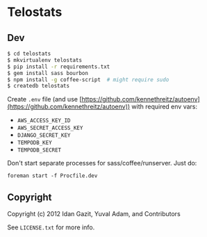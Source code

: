 # Telostats

## Dev

```bash
$ cd telostats
$ mkvirtualenv telostats
$ pip install -r requirements.txt
$ gem install sass bourbon
$ npm install -g coffee-script  # might require sudo
$ createdb telostats
```

Create `.env` file (and use [https://github.com/kennethreitz/autoenv](https://github.com/kennethreitz/autoenv)) with required env vars:
  - `AWS_ACCESS_KEY_ID`
  - `AWS_SECRET_ACCESS_KEY`
  - `DJANGO_SECRET_KEY`
  - `TEMPODB_KEY`
  - `TEMPODB_SECRET`

Don't start separate processes for sass/coffee/runserver. Just do:

    foreman start -f Procfile.dev

## Copyright

Copyright (c) 2012 Idan Gazit, Yuval Adam, and Contributors

See `LICENSE.txt` for more info.
